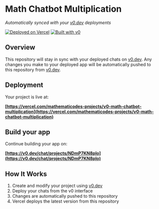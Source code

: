 # Math Chatbot Multiplication

*Automatically synced with your [v0.dev](https://v0.dev) deployments*

[![Deployed on Vercel](https://img.shields.io/badge/Deployed%20on-Vercel-black?style=for-the-badge&logo=vercel)](https://vercel.com/mathematicodes-projects/v0-math-chatbot-multiplication)
[![Built with v0](https://img.shields.io/badge/Built%20with-v0.dev-black?style=for-the-badge)](https://v0.dev/chat/projects/NDmP7KN8pIo)

## Overview

This repository will stay in sync with your deployed chats on [v0.dev](https://v0.dev).
Any changes you make to your deployed app will be automatically pushed to this repository from [v0.dev](https://v0.dev).

## Deployment

Your project is live at:

**[https://vercel.com/mathematicodes-projects/v0-math-chatbot-multiplication](https://vercel.com/mathematicodes-projects/v0-math-chatbot-multiplication)**

## Build your app

Continue building your app on:

**[https://v0.dev/chat/projects/NDmP7KN8pIo](https://v0.dev/chat/projects/NDmP7KN8pIo)**

## How It Works

1. Create and modify your project using [v0.dev](https://v0.dev)
2. Deploy your chats from the v0 interface
3. Changes are automatically pushed to this repository
4. Vercel deploys the latest version from this repository